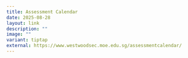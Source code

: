 ```yaml
---
title: Assessment Calendar
date: 2025-08-28
layout: link
description: ""
image: ""
variant: tiptap
external: https://www.westwoodsec.moe.edu.sg/assessmentcalendar/
---
```

